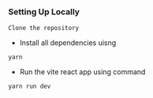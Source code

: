 ### Setting Up Locally

```
Clone the repository
```

- Install all dependencies uisng

```
yarn
```

- Run the vite react app using command

```
yarn run dev
```
